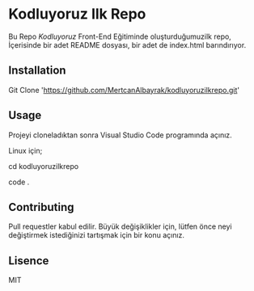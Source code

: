 # Kodluyoruz Ilk Repo
Bu Repo *Kodluyoruz* Front-End Eğitiminde oluşturduğumuzilk repo, İçerisinde bir adet README dosyası, bir adet de index.html barındırıyor.
## Installation


 Git Clone 'https://github.com/MertcanAlbayrak/kodluyoruzilkrepo.git'

## Usage
Projeyi cloneladıktan sonra Visual Studio Code programında açınız.

Linux için;

cd kodluyoruzilkrepo

code .

## Contributing

Pull requestler kabul edilir. Büyük değişiklikler için, lütfen önce neyi değiştirmek istediğinizi tartışmak için bir konu açınız.

## Lisence

MIT